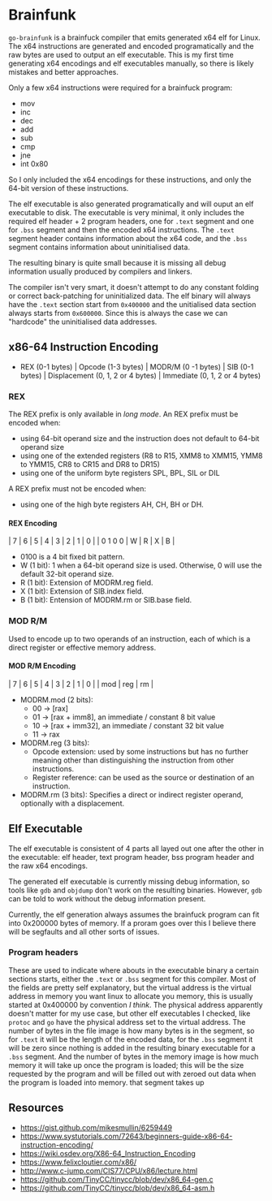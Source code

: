 # Brainfunk

`go-brainfunk` is a brainfuck compiler that emits generated x64 elf for Linux.
The x64 instructions are generated and encoded programatically and the raw bytes
are used to output an elf executable. This is my first time generating x64 encodings
and elf executables manually, so there is likely mistakes and better approaches.

Only a few x64 instructions were required for a brainfuck program:

- mov
- inc
- dec
- add
- sub
- cmp
- jne
- int 0x80

So I only included the x64 encodings for these instructions, and only
the 64-bit version of these instructions.

The elf executable is also generated programatically and will ouput an elf 
executable to disk. The executable is very minimal, it only includes
the required elf header + 2 program headers, one for `.text` segment
and one for `.bss` segment and then the encoded x64 instructions. 
The `.text` segment header contains information about the x64 code, 
and the `.bss` segment contains information about uninitialised data.

The resulting binary is quite small because it is missing all debug
information usually produced by compilers and linkers.

The compiler isn't very smart, it doesn't attempt to do any constant
folding or correct back-patching for uninitialized data. The elf binary
will always have the `.text` section start from `0x400000` and the 
unitialised data section always starts from `0x600000`. Since this is
always the case we can "hardcode" the uninitialised data addresses.

## x86-64 Instruction Encoding

- REX (0-1 bytes) | Opcode (1-3 bytes) | MODR/M (0 -1 bytes) | SIB (0-1 bytes) | Displacement (0, 1, 2 or 4 bytes) | Immediate (0, 1, 2 or 4 bytes)

### REX

The REX prefix is only available in *long mode*. An REX prefix
must be encoded when:

- using 64-bit operand size and the instruction does not default to 64-bit operand size
- using one of the extended registers (R8 to R15, XMM8 to XMM15, YMM8 to YMM15, CR8 to CR15 and DR8 to DR15)
- using one of the uniform byte registers SPL, BPL, SIL or DIL

A REX prefix must not be encoded when:

- using one of the high byte registers AH, CH, BH or DH.

#### REX Encoding

| 7 | 6 | 5 | 4 | 3 | 2 | 1 | 0 |
| 0   1   0   0 | W | R | X | B |

- 0100 is a 4 bit fixed bit pattern.
- W (1 bit): 1 when a 64-bit operand size is used. Otherwise, 0 will use the default 32-bit operand size.
- R (1 bit): Extension of MODRM.reg field.
- X (1 bit): Extension of SIB.index field.
- B (1 bit): Entension of MODRM.rm or SIB.base field.

### MOD R/M

Used to encode up to two operands of an instruction, each of which is a 
direct register or effective memory address.

#### MOD R/M Encoding

| 7 | 6 | 5 | 4 | 3 | 2 | 1 | 0 |
|  mod  |    reg    |    rm     |

- MODRM.mod (2 bits):
	- 00 -> [rax]
	- 01 -> [rax + imm8], an immediate / constant 8 bit value
	- 10 -> [rax + imm32], an immediate / constant 32 bit value
	- 11 -> rax
- MODRM.reg (3 bits): 
	- Opcode extension: used by some instructions but has no further meaning other than distinguishing the instruction from other instructions.
	- Register reference: can be used as the source or destination of an instruction.
- MODRM.rm (3 bits): Specifies a direct or indirect register operand, optionally with a displacement.

## Elf Executable

The elf executable is consistent of 4 parts all layed out one after the other
in the executable: elf header, text program header, bss program header and
the raw x64 encodings. 

The generated elf executable is currently missing debug information, so 
tools like `gdb` and `objdump` don't work on the resulting binaries. However,
`gdb` can be told to work without the debug information present.

Currently, the elf generation always assumes the brainfuck program can
fit into 0x200000 bytes of memory. If a proram goes over this I believe
there will be segfaults and all other sorts of issues.

### Program headers

These are used to indicate where abouts in the executable binary a
certain sections starts, either the `.text` or `.bss` segment for
this compiler. Most of the fields are pretty self explanatory, but 
the virtual address is the virtual address in memory you want linux
to allocate you memory, this is usually started at 0x400000 by 
convention _I think_. The physical address apparently doesn't matter
for my use case, but other elf executables I checked, like `protoc` 
and `go` have the physical address set to the virtual address. The 
number of bytes in the file image is how many bytes is in the segment,
so for `.text` it will be the length of the encoded data, for the
`.bss` segment it will be zero since nothing is added in the resulting 
binary executable for a `.bss` segment. And the number of bytes in the 
memory image is how much memory it will take up once the program is loaded;
this will be the size requested by the program and will be filled out
with zeroed out data when the program is loaded into memory.
that segment takes up

## Resources

- https://gist.github.com/mikesmullin/6259449
- https://www.systutorials.com/72643/beginners-guide-x86-64-instruction-encoding/
- https://wiki.osdev.org/X86-64_Instruction_Encoding
- https://www.felixcloutier.com/x86/
- http://www.c-jump.com/CIS77/CPU/x86/lecture.html
- https://github.com/TinyCC/tinycc/blob/dev/x86_64-gen.c
- https://github.com/TinyCC/tinycc/blob/dev/x86_64-asm.h
